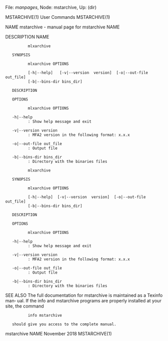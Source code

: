 File: *manpages*,  Node: mstarchive,  Up: (dir)

MSTARCHIVE(1)                    User Commands                   MSTARCHIVE(1)



NAME
       mstarchive - manual page for mstarchive NAME

DESCRIPTION
       NAME

              mlxarchive

       SYNOPSIS

              mlxarchive OPTIONS

              [-h|--help]   [-v|--version  version]  [-o|--out-file  out_file]
              [-b|--bins-dir bins_dir]

       DESCRIPTION

       OPTIONS

              mlxarchive OPTIONS

       -h|--help
              : Show help message and exit

       -v|--version version
              : MFA2 version in the following format: x.x.x

       -o|--out-file out_file
              : Output file

       -b|--bins-dir bins_dir
              : Directory with the binaries files

              mlxarchive

       SYNOPSIS

              mlxarchive OPTIONS

              [-h|--help]  [-v|--version  version]  [-o|--out-file   out_file]
              [-b|--bins-dir bins_dir]

       DESCRIPTION

       OPTIONS

              mlxarchive OPTIONS

       -h|--help
              : Show help message and exit

       -v|--version version
              : MFA2 version in the following format: x.x.x

       -o|--out-file out_file
              : Output file

       -b|--bins-dir bins_dir
              : Directory with the binaries files

SEE ALSO
       The  full  documentation for mstarchive is maintained as a Texinfo man‐
       ual.  If the info and mstarchive programs  are  properly  installed  at
       your site, the command

              info mstarchive

       should give you access to the complete manual.



mstarchive NAME                  November 2018                   MSTARCHIVE(1)
